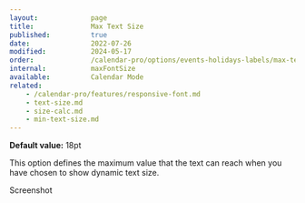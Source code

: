 ```yaml
---
layout:             page
title:              Max Text Size
published:          true
date:               2022-07-26
modified:           2024-05-17
order:              /calendar-pro/options/events-holidays-labels/max-text-size
internal:           maxFontSize
available:          Calendar Mode
related:
    - /calendar-pro/features/responsive-font.md
    - text-size.md
    - size-calc.md
    - min-text-size.md
---
```

**Default value:** 18pt

This option defines the maximum value that the text can reach when you have chosen to show dynamic text size.

<todo>Screenshot</todo>